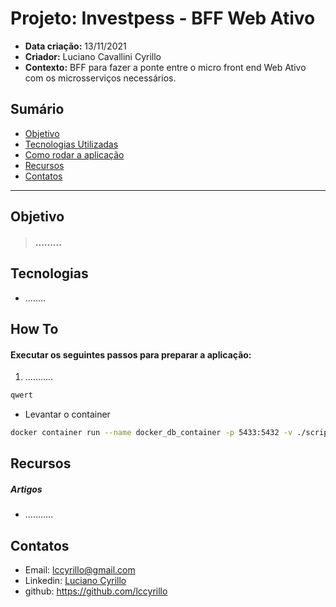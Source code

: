 # Projeto: Investpess - BFF Web Ativo
* **Data criação:** 13/11/2021
* **Criador:** Luciano Cavallini Cyrillo
* **Contexto:** BFF para fazer a ponte entre o micro front end Web Ativo com os microsserviços necessários.
  
####

## **Sumário**
* [Objetivo](#objetivo)
* [Tecnologias Utilizadas](#tecnologias)
* [Como rodar a aplicação](#howto)
* [Recursos](#recursos)
* [Contatos](#contatos)

***

## Objetivo

> #### .........

## Tecnologias

* ........

## How To
#### Executar os seguintes passos para preparar a aplicação:
1. ...........
```sh
qwert
```
* Levantar o container

```sh
docker container run --name docker_db_container -p 5433:5432 -v ./scripts:/scripts -v C:\Arquivos\01_PRJSW\investpess-teste\investpess-ativo\docker\docker_db\scripts\init.sql:/docker-entrypoint-initdb.d/init.sql -v dados_dev:/var/lib/postgresql/data docker_db
```

## Recursos

##### Artigos
* ...........
  

## Contatos

* Email: lccyrillo@gmail.com  
* Linkedin: [Luciano Cyrillo](https://www.linkedin.com/in/luciano-cyrillo/)
* github: https://github.com/lccyrillo